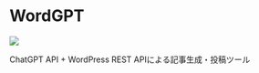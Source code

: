 # WordGPT
![](https://img.shields.io/badge/version-2.0%20beta-brightgreen)  

ChatGPT API + WordPress REST APIによる記事生成・投稿ツール

